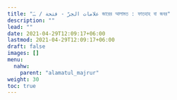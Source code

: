 ```yaml
---
title: "علامات الجرّ - فتحة / ـَ জারের আলামত : ফাতহাহ বা জবর"
description: ""
lead: ""
date: 2021-04-29T12:09:17+06:00
lastmod: 2021-04-29T12:09:17+06:00
draft: false
images: []
menu: 
  nahw:
    parent: "alamatul_majrur"
weight: 30
toc: true
---
```



